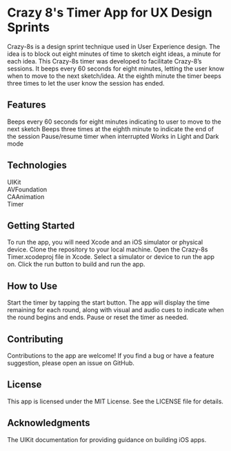 # Crazy 8's Timer App for UX Design Sprints
Crazy-8s is a design sprint technique used in User Experience design. The idea is to block out eight minutes of time to sketch eight ideas, a minute for each idea. This Crazy-8s timer was developed to facilitate Crazy-8’s sessions. It beeps every 60 seconds for eight minutes, letting the user know when to move to the next sketch/idea. At the eighth minute the timer beeps three times to let the user know the session has ended.

## Features
Beeps every 60 seconds for eight minutes indicating to user to move to the next sketch
Beeps three times at the eighth minute to indicate the end of the session
Pause/resume timer when interrupted
Works in Light and Dark mode

## Technologies
UIKit  
AVFoundation  
CAAnimation  
Timer  

## Getting Started
To run the app, you will need Xcode and an iOS simulator or physical device.
Clone the repository to your local machine.
Open the Crazy-8s Timer.xcodeproj file in Xcode.
Select a simulator or device to run the app on.
Click the run button to build and run the app.

## How to Use
Start the timer by tapping the start button.
The app will display the time remaining for each round, along with visual and audio cues to indicate when the round begins and ends.
Pause or reset the timer as needed.

## Contributing
Contributions to the app are welcome! If you find a bug or have a feature suggestion, please open an issue on GitHub.

## License
This app is licensed under the MIT License. See the LICENSE file for details.

## Acknowledgments
The UIKit documentation for providing guidance on building iOS apps.
